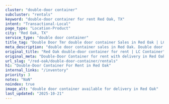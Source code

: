 ```yaml
---
cluster: "double-door container"
subcluster: "rentals"
keyword: "double-door container for rent Red Oak, TX"
intent: "Transactional-Local"
page_type: "Location-Product"
city: "Red Oak, TX"
service_type: "double door container"
title_tag: "Double Door Tmr double door container Sales in Red Oak | LC Container"
meta_description: "double door container sales in Red Oak. Double door containers for easy access. Fast delivery, competitive pricing. Serving double door container area. Quote ID: IM5. Call (214) 524-4168 for your free quote today."
original_title: "Red Oak double-door container for rent | LC Container"
original_meta: "Double-Door Container for rent with delivery in Red Oak, TX. LC Container — local Since 2003. Get pricing today."
url_slug: "/red-oak/double-door-container/rentals"
h1: "Double-Door Container For Rent in Red Oak"
internal_links: "/inventory"
priority: 3
notes: "NaN"
noindex: true
image_alt: "double door container available for delivery in Red Oak"
last_updated: "2025-10-21"
---
```


<!-- TODO: Add unique city/inventory copy, images, and internal links here. -->
